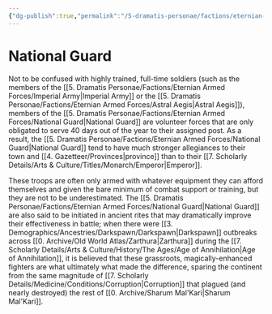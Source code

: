 ```yaml
---
{"dg-publish":true,"permalink":"/5-dramatis-personae/factions/eternian-armed-forces/national-guard/","noteIcon":""}
---
```


# National Guard

Not to be confused with highly trained, full-time soldiers (such as the members of the [[5. Dramatis Personae/Factions/Eternian Armed Forces/Imperial Army\|Imperial Army]] or the [[5. Dramatis Personae/Factions/Eternian Armed Forces/Astral Aegis\|Astral Aegis]]), members of the [[5. Dramatis Personae/Factions/Eternian Armed Forces/National Guard\|National Guard]] are volunteer forces that are only obligated to serve 40 days out of the year to their assigned post. As a result, the [[5. Dramatis Personae/Factions/Eternian Armed Forces/National Guard\|National Guard]] tend to have much stronger allegiances to their town and [[4. Gazetteer/Provinces\|province]] than to their [[7. Scholarly Details/Arts & Culture/Titles/Monarch/Emperor\|Emperor]]. 

These troops are often only armed with whatever equipment they can afford themselves and given the bare minimum of combat support or training, but they are not to be underestimated. The [[5. Dramatis Personae/Factions/Eternian Armed Forces/National Guard\|National Guard]] are also said to be initiated in ancient rites that may dramatically improve their effectiveness in battle; when there were [[3. Demographics/Ancestries/Darkspawn/Darkspawn\|Darkspawn]] outbreaks across [[0. Archive/Old World Atlas/Zarthura\|Zarthura]] during the [[7. Scholarly Details/Arts & Culture/History/The Ages/Age of Annihilation\|Age of Annihilation]], it is believed that these grassroots, magically-enhanced fighters are what ultimately what made the difference, sparing the continent from the same magnitude of [[7. Scholarly Details/Medicine/Conditions/Corruption\|Corruption]] that plagued (and nearly destroyed) the rest of [[0. Archive/Sharum Mal'Kari\|Sharum Mal'Kari]].